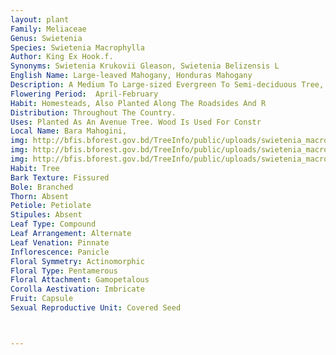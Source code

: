 ```yaml
---
layout: plant
Family: Meliaceae
Genus: Swietenia
Species: Swietenia Macrophylla
Author: King Ex Hook.f.
Synonyms: Swietenia Krukovii Gleason, Swietenia Belizensis L
English Name: Large-leaved Mahogany, Honduras Mahogany
Description: A Medium To Large-sized Evergreen To Semi-deciduous Tree, Up To 35 M Tall, Buttresses Broad And Plank-like, Up To 5 M Tall, Bark Greyish-brown And Flakes Off In Small Patches. Leaves Paripinnate, Up To 60 Cm Long, Leaflets 3-8 Pairs, Subfalcate, Ovate-lanceolate, 8-20 Ã— 3-6 Cm, Acuminate At The Apex, Cuneate At The Base, Glabrous, Shining Above, Pale Green Beneath, Secondary Nerves 6-12 On Each Side Of The Midvein, Petiolules 3-6 Mm Long. Inflorescence Paniculate, Up To 18 Cm Long, Glabrous. Flowers 0.6-1.0 Cm Across, Pinkish Or White, Fragrant. Sepals And Petals Ciliate. Staminal Tube 10-lobed, Anthers 10. Ovary 5-celled, Styles Short, Stigmas Discoid. Fruit A Capsule, 10-22 Cm Long, Woody, Inverted Club-like, Brown. Seeds 7-12 Cm Long, Winged At One End.
Flowering Period:  April-February
Habit: Homesteads, Also Planted Along The Roadsides And R
Distribution: Throughout The Country.
Uses: Planted As An Avenue Tree. Wood Is Used For Constr
Local Name: Bara Mahogini, 
img: http://bfis.bforest.gov.bd/TreeInfo/public/uploads/swietenia_macrophylla.jpg
img: http://bfis.bforest.gov.bd/TreeInfo/public/uploads/swietenia_macrophylla1.JPG
img: http://bfis.bforest.gov.bd/TreeInfo/public/uploads/swietenia_macrophylla2.jpg
Habit: Tree
Bark Texture: Fissured
Bole: Branched
Thorn: Absent
Petiole: Petiolate
Stipules: Absent
Leaf Type: Compound
Leaf Arrangement: Alternate
Leaf Venation: Pinnate
Inflorescence: Panicle
Floral Symmetry: Actinomorphic
Floral Type: Pentamerous
Floral Attachment: Gamopetalous
Corolla Aestivation: Imbricate
Fruit: Capsule
Sexual Reproductive Unit: Covered Seed



---
```


